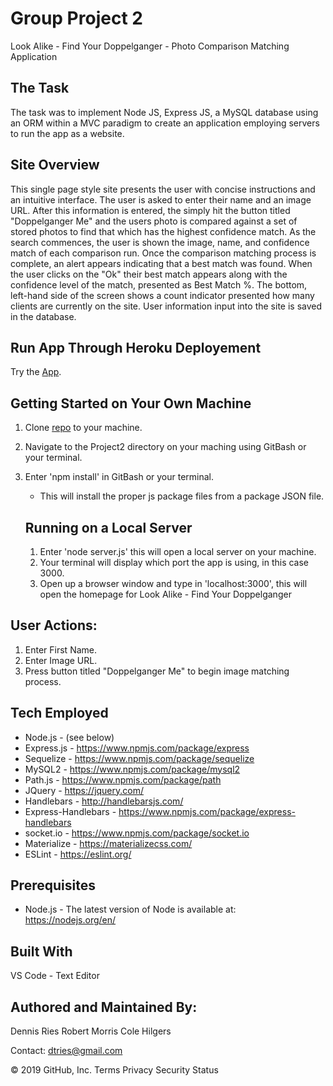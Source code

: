 # Group Project 2
Look Alike - Find Your Doppelganger - Photo Comparison Matching Application

## The Task 

The task was to implement Node JS, Express JS, a MySQL database using an ORM within a MVC paradigm to create an application employing servers to run the app as a website. 

## Site Overview 
This single page style site presents the user with concise instructions and an intuitive interface. The user is asked to enter their name and an image URL. After this information is entered, the simply hit the button titled "Doppelganger Me" and the users photo is compared against a set of stored photos to find that which has the highest confidence match. As the search commences, the user is shown the image, name, and confidence match of each comparison run. Once the comparison matching process is complete, an alert appears indicating that a best match was found. When the user clicks on the "Ok" their best match appears along with the confidence level of the match, presented as Best Match %. The bottom, left-hand side of the screen shows a count indicator presented how many clients are currently on the site. User information input into the site is saved in the database.

## Run App Through Heroku Deployement
Try the [App](https://infinite-badlands-40246.herokuapp.com/).
 
## Getting Started on Your Own Machine
1. Clone [repo](https://github.com/dtries/Project2.git) to your machine. 
1. Navigate to the Project2 directory on your maching using GitBash or your terminal.
1. Enter 'npm install' in GitBash or your terminal.
   * This will install the proper js package files from a package JSON file.
   
   ## Running on a Local Server
   1. Enter 'node server.js' this will open a local server on your machine. 
   1. Your terminal will display which port the app is using, in this case 3000.
   1. Open up a browser window and type in 'localhost:3000', this will open the homepage for Look Alike - Find Your Doppelganger
     
## User Actions:
   1. Enter First Name.       
   1. Enter Image URL.
   1. Press button titled "Doppelganger Me" to begin image matching process.
   
## Tech Employed
* Node.js - (see below)
* Express.js - https://www.npmjs.com/package/express
* Sequelize - https://www.npmjs.com/package/sequelize
* MySQL2 - https://www.npmjs.com/package/mysql2
* Path.js - https://www.npmjs.com/package/path
* JQuery - https://jquery.com/
* Handlebars - http://handlebarsjs.com/
* Express-Handlebars - https://www.npmjs.com/package/express-handlebars
* socket.io - https://www.npmjs.com/package/socket.io
* Materialize - https://materializecss.com/
* ESLint - https://eslint.org/

## Prerequisites
* Node.js - The latest version of Node is available at: https://nodejs.org/en/

## Built With
VS Code - Text Editor
## Authored and Maintained By:
Dennis Ries
Robert Morris
Cole Hilgers

Contact: dtries@gmail.com

© 2019 GitHub, Inc.
Terms
Privacy
Security
Status
